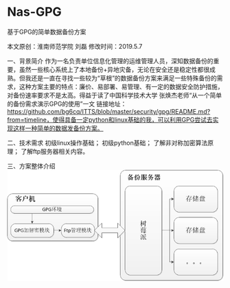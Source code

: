 # Nas-GPG
基于GPG的简单数据备份方案

本文原创：淮南师范学院 刘磊
修改时间：2019.5.7

一、背景简介
作为一名负责单位信息化管理的运维管理人员，深知数据备份的重要，虽然一些核心系统上了本地备份+异地灾备，无论在安全还是稳定性都很成熟。但我还是一直在寻找一些较为“草根”的数据备份方案来满足一些特殊备份的需求，这种方案主要的特点：廉价、易部署、易管理、有一定的数据安全防护措施，对备份速率要求不是太高。得益于读了中国科学技术大学 张焕杰老师“从一个简单的备份需求演示GPG的使用”一文 链接地址：https://github.com/bg6cq/ITTS/blob/master/security/gpg/README.md?from=timeline，使得具备一定python和linux基础的我，可以利用GPG尝试去实现这样一种简单的数据发备份方案。 

二、技术需求
初级linux操作基础；
初级python基础；
了解非对称加密算法原理；
了解ftp服务器相关内容。

三、方案整体介绍
![image](https://github.com/HnnuLiulei/Nas-GPG/blob/master/img/frame.png)
